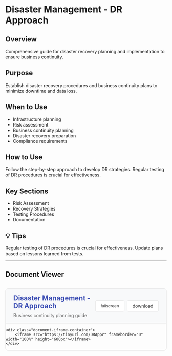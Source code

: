 # Disaster Management - DR Approach

## Overview

Comprehensive guide for disaster recovery planning and implementation to ensure business continuity.

## Purpose

Establish disaster recovery procedures and business continuity plans to minimize downtime and data loss.

## When to Use

- Infrastructure planning
- Risk assessment
- Business continuity planning
- Disaster recovery preparation
- Compliance requirements

## How to Use

Follow the step-by-step approach to develop DR strategies. Regular testing of DR procedures is crucial for effectiveness.

## Key Sections

- Risk Assessment
- Recovery Strategies
- Testing Procedures
- Documentation

## 💡 Tips

Regular testing of DR procedures is crucial for effectiveness. Update plans based on lessons learned from tests.

---

## Document Viewer

<div class="document-viewer-container">
    <div class="viewer-header">
        <div class="viewer-title">
            <h2>Disaster Management - DR Approach</h2>
            <p>Business continuity planning guide</p>
        </div>
        <div class="viewer-controls">
            <button class="btn-fullscreen" onclick="toggleFullscreen()" title="Full Screen">
                <span class="material-icons">fullscreen</span>
            </button>
            <a href="https://tinyurl.com/DRAppr" target="_blank" class="btn-download" title="Download">
                <span class="material-icons">download</span>
            </a>
        </div>
    </div>
    
    <div class="document-iframe-container">
        <iframe src="https://tinyurl.com/DRAppr" frameborder="0" width="100%" height="600px"></iframe>
    </div>
</div>

<script>
function toggleFullscreen() {
    const iframe = document.querySelector('.document-iframe-container iframe');
    if (document.fullscreenElement) {
        document.exitFullscreen();
    } else {
        iframe.requestFullscreen();
    }
}
</script>

<style>
.document-viewer-container {
    margin: 2rem 0;
    border: 1px solid #e0e0e0;
    border-radius: 8px;
    overflow: hidden;
}

.viewer-header {
    display: flex;
    justify-content: space-between;
    align-items: center;
    padding: 1rem 1.5rem;
    background: #f8f9fa;
    border-bottom: 1px solid #e0e0e0;
}

.viewer-title h2 {
    margin: 0 0 0.5rem 0;
    color: #3f51b5;
}

.viewer-title p {
    margin: 0;
    color: #666;
}

.viewer-controls {
    display: flex;
    gap: 0.5rem;
}

.viewer-controls button,
.viewer-controls a {
    display: flex;
    align-items: center;
    gap: 0.5rem;
    padding: 0.5rem 1rem;
    background: white;
    border: 1px solid #e0e0e0;
    border-radius: 4px;
    cursor: pointer;
    text-decoration: none;
    color: #333;
    transition: all 0.2s ease;
}

.viewer-controls button:hover,
.viewer-controls a:hover {
    background: #3f51b5;
    color: white;
    border-color: #3f51b5;
}

.document-iframe-container {
    padding: 1rem;
    background: white;
}

.document-iframe-container iframe {
    width: 100%;
    border: 1px solid #e0e0e0;
    border-radius: 4px;
}

@media (max-width: 768px) {
    .viewer-header {
        flex-direction: column;
        align-items: flex-start;
        gap: 1rem;
    }
    
    .viewer-controls {
        width: 100%;
        justify-content: space-between;
    }
}
</style>
